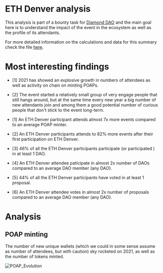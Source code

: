 # ETH Denver analysis

This analysis is part of a bounty task for [Diamond DAO](https://www.diamonddao.xyz/) and the main goal here is to understand the impact of the event in the ecosystem as well as the profile of its attendants.

For more detailed information on the calculations and data for this summary check the file [here]('./eth_denver_analysis.ipynb').

# Most interesting findings

- [1] 2021 has showed an explosive growth in numbers of attendees as well as activity on chain on minting POAPs.

- [2] The event started a relatively small group of very engage people that still hangs around, but at the same time every new year a big number of new attendants join and among them a good potential number of curious people that don't stick to the event long-term.

- [1] An ETH Denver participant attends almost 7x more events compared to an average POAP minter.

- [2] An ETH Denver participants attends to 82% more events after their first participation on ETH Denver.

- [3] 46% of all the ETH Denver participants participate (or participated ) in at least 1 DAO.

- [4] An ETH Denver attendee paticipate in almost 2x number of DAOs compared to an average DAO member (any DAO).

- [5] 44% of all the ETH Denver participants have voted in at least 1 proposal.

- [6] An ETH Denver attendee votes in almost 2x number of proposals compared to an average DAO member (any DAO).

# Analysis

## POAP minting

The number of new unique wallets (which we could in some sense assume as number of attendees, but with caution) sky rocketed on 2021, as well as the number of tokens minted.

![POAP_Evolution]('./images/eth_denver/poap_evolution.png')
